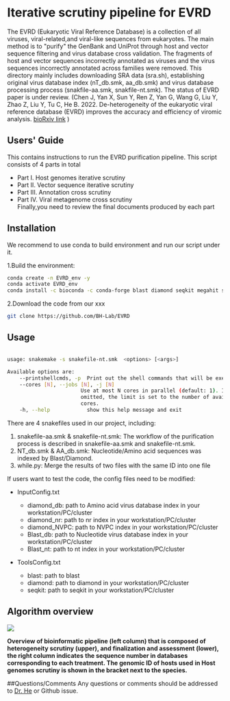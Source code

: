# Iterative scrutiny pipeline for EVRD

The EVRD (Eukaryotic Viral Reference Database) is a collection of all viruses,
viral-related,and viral-like sequences from eukaryotes. The main method is to 
"purify" the GenBank and UniProt through host and vector sequence filtering 
and virus database cross validation. The fragments of host and vector sequences 
incorrectly annotated as viruses and the virus sequences incorrectly annotated 
across families were removed. This directory mainly includes downloading SRA 
data (sra.sh), establishing original virus database index (nT_db.smk, aa_db.smk)
and virus database processing process (snakfile-aa.smk, snakfile-nt.smk). The status of EVRD paper is under review.
(Chen J, Yan X, Sun Y, Ren Z, Yan G, Wang G, Liu Y, Zhao Z, Liu Y, Tu C, He B. 2022. De-heterogeneity of the eukaryotic viral 
reference database (EVRD) improves the accuracy and efficiency of viromic analysis. [bioRxiv link](https://doi.org/10.1101/2022.03.03.482774) )


## Users' Guide
This contains instructions to run the EVRD purification pipeline. 
This script consists of 4 parts in total                       
- Part I.   Host genomes iterative scrutiny                             
- Part II.  Vector sequence iterative scrutiny                         
- Part III. Annotation cross scrutiny                                 
- Part IV.  Viral metagenome cross scrutiny                             
Finally,you need to review the final documents produced by each part


## Installation
We recommend to use conda to build environment and run our script under it. 

1.Build the environment:

```bash
conda create -n EVRD_env -y
conda activate EVRD_env
conda install -c bioconda -c conda-forge blast diamond seqkit megahit snakemake sratools -y 
```
2.Download the code from our xxx
```bash
git clone https://github.com/BH-Lab/EVRD
```


## Usage
```bash

usage: snakemake -s snakefile-nt.smk  <options> [<args>]

Available options are:
    --printshellcmds, -p  Print out the shell commands that will be executed.
    --cores [N], --jobs [N], -j [N]
                        Use at most N cores in parallel (default: 1). If N is
                        omitted, the limit is set to the number of available
                        cores.
    -h, --help            show this help message and exit

```

There are 4 snakefiles used in our project, including:

1. snakefile-aa.smk & snakefile-nt.smk: The workflow of the purification process is described in snakefile-aa.smk and snakefile-nt.smk.
2. NT_db.smk & AA_db.smk: Nucleotide/Amino acid sequences was indexed by Blast/Diamond.
3. while.py: Merge the results of two files with the same ID into one file



If users want to test the code, the config files need to be modified:

- InputConfig.txt 
    - diamond_db: path to Amino acid virus database index in your workstation/PC/cluster
    - diamond_nr: path to nr index in your workstation/PC/cluster
    - diamond_NVPC: path to NVPC index in your workstation/PC/cluster
    - Blast_db: path to Nucleotide virus database index in your workstation/PC/cluster
    - Blast_nt: path to nt index in your workstation/PC/cluster

- ToolsConfig.txt
    - blast: path to blast
    - diamond: path to diamond in your workstation/PC/cluster
    - seqkit: path to seqkit in your workstation/PC/cluster


## Algorithm overview
<img src="D:\桌面\论文图表\Aditional File 2_00.png"/> 

**Overview of bioinformatic pipeline (left column) that is composed of** 
**heterogeneity scrutiny (upper), and finalization and assessment (lower), the right column indicates** 
**the sequence number in databases corresponding to each treatment. The genomic ID of hosts used** 
**in Host genomes scrutiny is shown in the bracket next to the species.**

##Questions/Comments
Any questions or comments should be addressed to [Dr. He](heb-001001@163.com) or Github issue.



